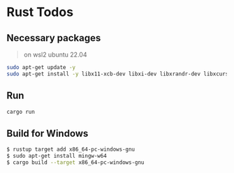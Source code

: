 # Rust Todos

## Necessary packages

> on wsl2 ubuntu 22.04

```bash
sudo apt-get update -y
sudo apt-get install -y libx11-xcb-dev libxi-dev libxrandr-dev libxcursor-dev libx11-dev
```

## Run

```bash
cargo run
```

## Build for Windows

```bash
$ rustup target add x86_64-pc-windows-gnu
$ sudo apt-get install mingw-w64
$ cargo build --target x86_64-pc-windows-gnu
```